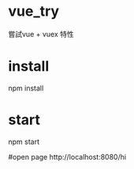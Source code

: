 # vue_try
嘗試vue + vuex 特性

# install
npm install

# start
npm start

#open page
http://localhost:8080/hi

